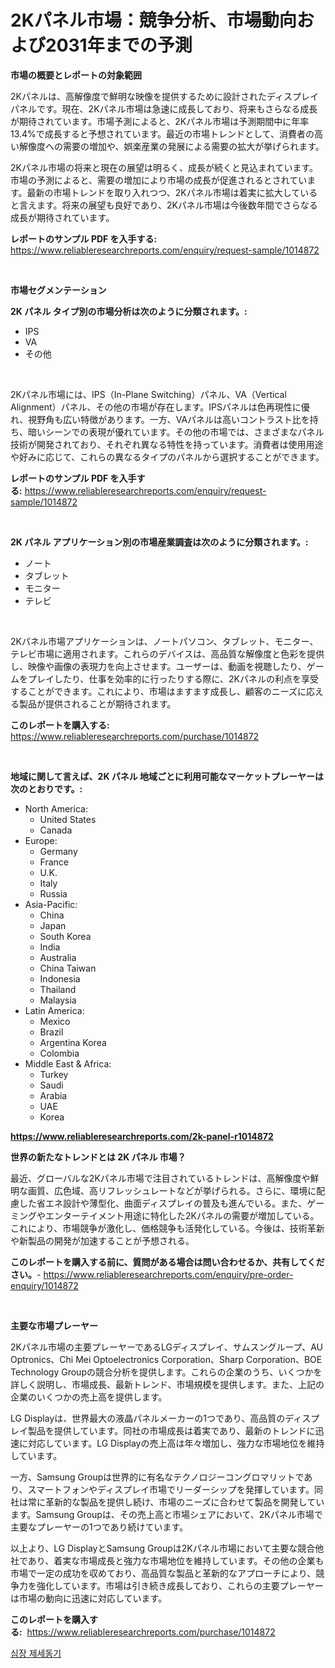 <p><h1>2Kパネル市場：競争分析、市場動向および2031年までの予測</h1></p><p><strong>市場の概要とレポートの対象範囲</strong></p>
<p><p>2Kパネルは、高解像度で鮮明な映像を提供するために設計されたディスプレイパネルです。現在、2Kパネル市場は急速に成長しており、将来もさらなる成長が期待されています。市場予測によると、2Kパネル市場は予測期間中に年率13.4%で成長すると予想されています。最近の市場トレンドとして、消費者の高い解像度への需要の増加や、娯楽産業の発展による需要の拡大が挙げられます。 </p><p>2Kパネル市場の将来と現在の展望は明るく、成長が続くと見込まれています。市場の予測によると、需要の増加により市場の成長が促進されるとされています。最新の市場トレンドを取り入れつつ、2Kパネル市場は着実に拡大していると言えます。将来の展望も良好であり、2Kパネル市場は今後数年間でさらなる成長が期待されています。</p></p>
<p><strong>レポートのサンプル PDF を入手する:</strong> <a href="https://www.reliableresearchreports.com/enquiry/request-sample/1014872">https://www.reliableresearchreports.com/enquiry/request-sample/1014872</a></p>
<p>&nbsp;</p>
<p><strong>市場セグメンテーション</strong></p>
<p><strong>2K パネル タイプ別の市場分析は次のように分類されます。:</strong></p>
<p><ul><li>IPS</li><li>VA</li><li>その他</li></ul></p>
<p>&nbsp;</p>
<p><p>2Kパネル市場には、IPS（In-Plane Switching）パネル、VA（Vertical Alignment）パネル、その他の市場が存在します。IPSパネルは色再現性に優れ、視野角も広い特徴があります。一方、VAパネルは高いコントラスト比を持ち、暗いシーンでの表現が優れています。その他の市場では、さまざまなパネル技術が開発されており、それぞれ異なる特性を持っています。消費者は使用用途や好みに応じて、これらの異なるタイプのパネルから選択することができます。</p></p>
<p><strong>レポートのサンプル PDF を入手する:</strong>&nbsp;<a href="https://www.reliableresearchreports.com/enquiry/request-sample/1014872">https://www.reliableresearchreports.com/enquiry/request-sample/1014872</a></p>
<p>&nbsp;</p>
<p><strong> 2K パネル アプリケーション別の市場産業調査は次のように分類されます。:</strong></p>
<p><ul><li>ノート</li><li>タブレット</li><li>モニター</li><li>テレビ</li></ul></p>
<p>&nbsp;</p>
<p><p>2Kパネル市場アプリケーションは、ノートパソコン、タブレット、モニター、テレビ市場に適用されます。これらのデバイスは、高品質な解像度と色彩を提供し、映像や画像の表現力を向上させます。ユーザーは、動画を視聴したり、ゲームをプレイしたり、仕事を効率的に行ったりする際に、2Kパネルの利点を享受することができます。これにより、市場はますます成長し、顧客のニーズに応える製品が提供されることが期待されます。</p></p>
<p><strong>このレポートを購入する:</strong>&nbsp; <a href="https://www.reliableresearchreports.com/purchase/1014872">https://www.reliableresearchreports.com/purchase/1014872</a></p>
<p>&nbsp;</p>
<p><strong>地域に関して言えば、2K パネル 地域ごとに利用可能なマーケットプレーヤーは次のとおりです。:</strong></p>
<p><ul>
    <li>
        North America:
        <ul>
            <li>United States</li>
            <li>Canada</li>
        </ul>
    </li>
    <li>
        Europe:
        <ul>
            <li>Germany</li>
            <li>France</li>
            <li>U.K.</li>
            <li>Italy</li>
            <li>Russia</li>
        </ul>
    </li>
    <li>
        Asia-Pacific:
        <ul>
            <li>China</li>
            <li>Japan</li>
            <li>South Korea</li>
            <li>India</li>
            <li>Australia</li>
            <li>China Taiwan</li>
            <li>Indonesia</li>
            <li>Thailand</li>
            <li>Malaysia</li>
        </ul>
    </li>
    <li>
        Latin America:
        <ul>
            <li>Mexico</li>
            <li>Brazil</li>
            <li>Argentina Korea</li>
            <li>Colombia</li>
        </ul>
    </li>
    <li>
        Middle East & Africa:
        <ul>
            <li>Turkey</li>
            <li>Saudi</li>
            <li>Arabia</li>
            <li>UAE</li>
            <li>Korea</li>
        </ul>
    </li>
    </ul></p>
<p><strong><a href="https://www.reliableresearchreports.com/2k-panel-r1014872">https://www.reliableresearchreports.com/2k-panel-r1014872</a></strong>&nbsp;</p>
<p><strong>世界の新たなトレンドとは 2K パネル 市場？</strong></p>
<p><p>最近、グローバルな2Kパネル市場で注目されているトレンドは、高解像度や鮮明な画質、広色域、高リフレッシュレートなどが挙げられる。さらに、環境に配慮した省エネ設計や薄型化、曲面ディスプレイの普及も進んでいる。また、ゲーミングやエンターテイメント用途に特化した2Kパネルの需要が増加している。これにより、市場競争が激化し、価格競争も活発化している。今後は、技術革新や新製品の開発が加速することが予想される。</p></p>
<p><strong>このレポートを購入する前に、質問がある場合は問い合わせるか、共有してください。</strong>- <a href="https://www.reliableresearchreports.com/enquiry/pre-order-enquiry/1014872">https://www.reliableresearchreports.com/enquiry/pre-order-enquiry/1014872</a></p>
<p>&nbsp;</p>
<p><strong>主要な市場プレーヤー</strong></p>
<p><p>2Kパネル市場の主要プレーヤーであるLGディスプレイ、サムスングループ、AU Optronics、Chi Mei Optoelectronics Corporation、Sharp Corporation、BOE Technology Groupの競合分析を提供します。これらの企業のうち、いくつかを詳しく説明し、市場成長、最新トレンド、市場規模を提供します。また、上記の企業のいくつかの売上高を提供します。</p><p>LG Displayは、世界最大の液晶パネルメーカーの1つであり、高品質のディスプレイ製品を提供しています。同社の市場成長は着実であり、最新のトレンドに迅速に対応しています。LG Displayの売上高は年々増加し、強力な市場地位を維持しています。</p><p>一方、Samsung Groupは世界的に有名なテクノロジーコングロマリットであり、スマートフォンやディスプレイ市場でリーダーシップを発揮しています。同社は常に革新的な製品を提供し続け、市場のニーズに合わせて製品を開発しています。Samsung Groupは、その売上高と市場シェアにおいて、2Kパネル市場で主要なプレーヤーの1つであり続けています。</p><p>以上より、LG DisplayとSamsung Groupは2Kパネル市場において主要な競合他社であり、着実な市場成長と強力な市場地位を維持しています。その他の企業も市場で一定の成功を収めており、高品質な製品と革新的なアプローチにより、競争力を強化しています。市場は引き続き成長しており、これらの主要プレーヤーは市場の動向に迅速に対応しています。</p></p>
<p><strong>このレポートを購入する:</strong>&nbsp;&nbsp;<a href="https://www.reliableresearchreports.com/purchase/1014872">https://www.reliableresearchreports.com/purchase/1014872</a></p>
<p><p><a href="https://medium.com/@iansanftyord09878/%EC%8B%AC%EC%9E%A5-%EC%A0%9C%EC%84%B8%EB%8F%99%EA%B8%B0-%EC%8B%9C%EC%9E%A5-%EC%A0%90%EC%9C%A0%EC%9C%A8-%EB%B3%80%ED%99%94-%EB%B0%8F-%EC%8B%9C%EC%9E%A5-%EC%84%B1%EC%9E%A5-%ED%8A%B8%EB%A0%8C%EB%93%9C-2024-2031-f08f6b60afef">심장 제세동기</a></p></p>